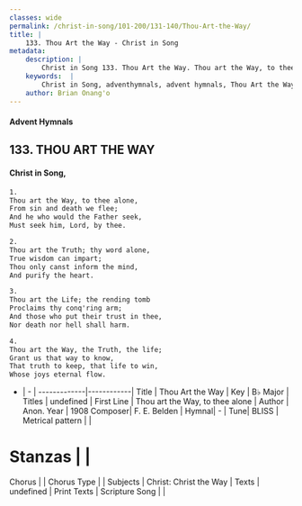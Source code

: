 ```yaml
---
classes: wide
permalink: /christ-in-song/101-200/131-140/Thou-Art-the-Way/
title: |
    133. Thou Art the Way - Christ in Song
metadata:
    description: |
        Christ in Song 133. Thou Art the Way. Thou art the Way, to thee alone, From sin and death we flee; And he who would the Father seek, Must seek him, Lord, by thee.
    keywords:  |
        Christ in Song, adventhymnals, advent hymnals, Thou Art the Way, Thou art the Way, to thee alone. 
    author: Brian Onang'o
---
```


#### Advent Hymnals
## 133. THOU ART THE WAY
####  Christ in Song,

```txt
1.
Thou art the Way, to thee alone,
From sin and death we flee;
And he who would the Father seek,
Must seek him, Lord, by thee.

2.
Thou art the Truth; thy word alone,
True wisdom can impart;
Thou only canst inform the mind,
And purify the heart.

3.
Thou art the Life; the rending tomb
Proclaims thy conq'ring arm;
And those who put their trust in thee,
Nor death nor hell shall harm.

4.
Thou art the Way, the Truth, the life;
Grant us that way to know,
That truth to keep, that life to win,
Whose joys eternal flow.

```

- |   -  |
-------------|------------|
Title | Thou Art the Way |
Key | B♭ Major |
Titles | undefined |
First Line | Thou art the Way, to thee alone |
Author | Anon.
Year | 1908
Composer| F. E. Belden |
Hymnal|  - |
Tune| BLISS |
Metrical pattern | |
# Stanzas |  |
Chorus |  |
Chorus Type |  |
Subjects | Christ: Christ the Way |
Texts | undefined |
Print Texts | 
Scripture Song |  |
    
